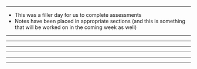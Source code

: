 
---
- This was a filler day for us to complete assessments
- Notes have been placed in appropriate sections (and this is something that will be worked on in the coming week as well)
---

---

---

---

---

---
